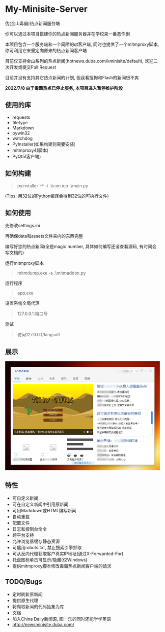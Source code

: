 # My-Minisite-Server
伪(金山毒霸)热点新闻服务端

你可以通过本项目搭建你的热点新闻服务器并在学校来一番恶作剧

本项目包含一个服务端和一个简陋的qt客户端, 同时也提供了一个mitmproxy脚本, 你可利用它来重定向原来的热点新闻客户端

目前仅支持金山系列的热点新闻(hotnews.duba.com/kminisite/default), 欢迎二次开发或提交Pull Request

目前并没有支持其它热点新闻的计划, 但我看搜狗和Flash的新闻很不爽

**2022/7/8 由于毒霸热点已停止服务, 本项目进入暂停维护阶段**

## 使用的库
- requests
- filetype
- Markdown
- pywin32
- watchdog
- PyInstaller(如果构建则需要安装)
- mitmproxy4(脚本)
- PyQt5(客户端)

## 如何构建
> pyinstaller -F -i .\icon.ico .\main.py

(Tips: 用32位的Python编译会得到32位的可执行文件)

## 如何使用
先修改settings.ini

再确保data和assets文件夹内的东西完整

编写好您的热点新闻(全是magic number, 具体如何编写还请查看源码, 有时间会写文档的)

运行mitmproxy脚本
> mitmdump.exe -s .\mitmaddon.py

运行程序
> app.exe

设置系统全局代理
> 127.0.0.1:端口号

测试
> 访问127.0.0.1/kingsoft

## 展示
![1](/docs/1.png)

## 特性
- 可自定义新闻
- 可在自定义新闻中引用原新闻
- 可用Markdown或HTML编写新闻
- 自动重载
- 配置文件
- 日志和控制台命令
- 跨平台支持
- 允许浏览器缓存静态资源
- 可启用robots.txt, 禁止搜索引擎抓取
- 可从反向代理获取客户真实IP地址(通过X-Forwarded-For)
- 托盘图标单击可显示/隐藏(仅Windows)
- 提供mitmproxy脚本修改毒霸热点新闻客户端的请求

## TODO/Bugs
- 定时刷新原新闻
- 提供原生代理
- 将爬取新闻的代码抽象为库
- 文档
- 加入China Daily新闻源, 图一乐的同时还能学学英语
- http://newsminisite.duba.com/
